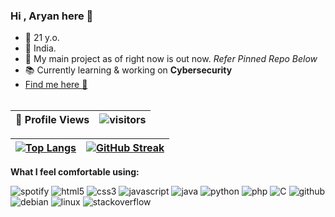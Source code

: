 ### Hi , Aryan here 👋 

- 🍰 21 y.o.
- 📍 India. 
- 🧬 My main project as of right now is out now. _Refer Pinned Repo Below_
- 📚 Currently learning & working on **Cybersecurity**
- [Find me here 🔗](http://aryanchandrakar.github.io/)
<br><br>

<!--  PROFILES VIEWS -->

| 👀 **Profile Views** | ![visitors](https://profile-counter.glitch.me/aryanchandrakar/count.svg?align=center) |
| ------------- | ---------------------------------------------------------------:|

<!--  TOP LANGUAGES STATISTICS -->
|  [![Top Langs](https://github-readme-stats.vercel.app/api/top-langs/?username=aryanchandrakar&include_all_commits=true&count_private=true&theme=dark&layout=compact&align=left&width=40%)](https://github.com/aryanchandrakar/github-readme-stats) | [![GitHub Streak](https://github-readme-streak-stats.herokuapp.com/?user=aryanchandrakar&count_private=true&fire=orange&ring=lightblue&sideLabels=pink&currStreakLabel=white&theme=dark&align=right&width=40%)](https://git.io/streak-stats) |
| ------------- | ---------------------------------------------------------------:|

**What I feel comfortable using:**  

![spotify](https://img.shields.io/badge/spotify-black?style=flat-square&logo=spotify) ![html5](https://img.shields.io/badge/html5-black?style=flat-square&logo=html5) ![css3](https://img.shields.io/badge/css3-black?style=flat-square&logo=css3) ![javascript](https://img.shields.io/badge/javascript-black?style=flat-square&logo=javascript) ![java](https://img.shields.io/badge/java-black?style=flat-square&logo=java) ![python](https://img.shields.io/badge/python-black?style=flat-square&logo=python) ![php](https://img.shields.io/badge/php-black?style=flat-square&logo=php) ![C](https://img.shields.io/badge/c-black?style=flat-square&logo=c) ![github](https://img.shields.io/badge/github-black?style=flat-square&logo=github) ![debian](https://img.shields.io/badge/debian-black?style=flat-square&logo=debian) ![linux](https://img.shields.io/badge/linux-black?style=flat-square&logo=linux) ![stackoverflow](https://img.shields.io/badge/stackoverflow-black?style=flat-square&logo=stackoverflow)
